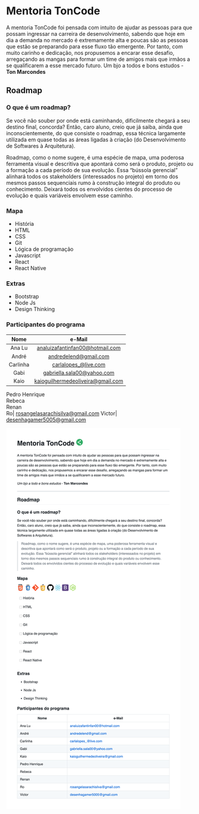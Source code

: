 # Mentoria TonCode

A mentoria TonCode foi pensada com intuito de ajudar as pessoas para que possam ingressar na carreira de desenvolvimento, sabendo que hoje em dia a demanda no mercado é extremamente alta e poucas são as pessoas que estão se preparando para esse fluxo tão emergente. Por tanto, com muito carinho e dedicação, nos propusemos a encarar esse desafio, arregaçando as mangas para formar um time de amigos mais que irmãos a se qualificarem a esse mercado futuro.
Um bjo a todos e bons estudos - **Ton Marcondes**

## Roadmap

### O que é um roadmap?
Se você não souber por onde está caminhando, dificilmente chegará a seu destino final, concorda? Então, caro aluno, creio que já saiba, ainda que inconscientemente, do que consiste o roadmap, essa técnica largamente utilizada em quase todas as áreas ligadas à criação (do Desenvolvimento de Softwares à Arquitetura).

Roadmap, como o nome sugere, é uma espécie de mapa, uma poderosa ferramenta visual e descritiva que apontará como será o produto, projeto ou a formação a cada período de sua evolução. Essa “bússola gerencial” alinhará todos os stakeholders (interessados no projeto) em torno dos mesmos passos sequenciais rumo à construção integral do produto ou conhecimento. Deixará todos os envolvidos cientes do processo de evolução e quais variáveis envolvem esse caminho.

###  Mapa
* História
* HTML
* CSS
* Git
* Lógica de programação
* Javascript
* React
* React Native

### Extras
* Bootstrap
* Node Js
* Design Thinking

### Participantes do programa
Nome | e-Mail 
:---: |:---:|
Ana Lu |analuizafantinfan00@hotmail.com 
André| andredelend@gmail.com 
Carlinha| carlalopes_@live.com 
Gabi| gabriella.sala00@yahoo.com 
Kaio| kaioguilhermedeoliveira@gmail.com 
Pedro Henrique  
Rebeca  
Renan  
Ro| rosangelasarachisilva@gmail.com 
Victor| desenhagamer5005@gmail.com 

![Modelo](img/modelo.png)
